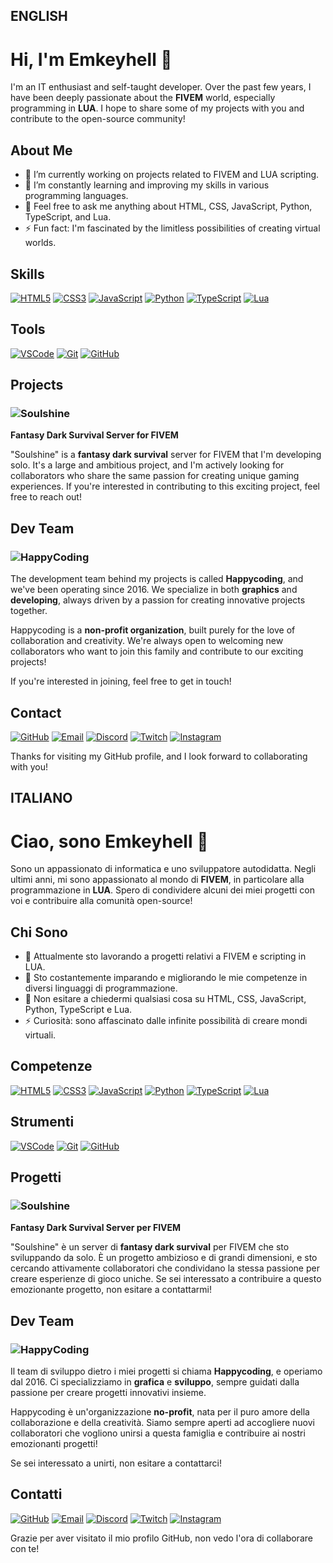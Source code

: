 ## ENGLISH

# Hi, I'm Emkeyhell 👋

I'm an IT enthusiast and self-taught developer. Over the past few years, I have been deeply passionate about the **FIVEM** world, especially programming in **LUA**. I hope to share some of my projects with you and contribute to the open-source community!

## About Me
- 🔭 I’m currently working on projects related to FIVEM and LUA scripting.
- 🌱 I’m constantly learning and improving my skills in various programming languages.
- 💬 Feel free to ask me anything about HTML, CSS, JavaScript, Python, TypeScript, and Lua.
- ⚡ Fun fact: I'm fascinated by the limitless possibilities of creating virtual worlds.

## Skills

[![HTML5](https://img.shields.io/badge/HTML5-E34F26?style=for-the-badge&logo=html5&logoColor=white)](https://developer.mozilla.org/en-US/docs/Web/HTML)
[![CSS3](https://img.shields.io/badge/CSS3-1572B6?style=for-the-badge&logo=css3&logoColor=white)](https://developer.mozilla.org/en-US/docs/Web/CSS)
[![JavaScript](https://img.shields.io/badge/JavaScript-F7DF1E?style=for-the-badge&logo=javascript&logoColor=black)](https://developer.mozilla.org/en-US/docs/Web/JavaScript)
[![Python](https://img.shields.io/badge/Python-3776AB?style=for-the-badge&logo=python&logoColor=white)](https://www.python.org/)
[![TypeScript](https://img.shields.io/badge/TypeScript-007ACC?style=for-the-badge&logo=typescript&logoColor=white)](https://www.typescriptlang.org/)
[![Lua](https://img.shields.io/badge/Lua-2C2D72?style=for-the-badge&logo=lua&logoColor=white)](https://www.lua.org/)

## Tools

[![VSCode](https://img.shields.io/badge/VSCode-0078D4?style=for-the-badge&logo=visual%20studio%20code&logoColor=white)](https://code.visualstudio.com/)
[![Git](https://img.shields.io/badge/Git-F05032?style=for-the-badge&logo=git&logoColor=white)](https://git-scm.com/)
[![GitHub](https://img.shields.io/badge/GitHub-181717?style=for-the-badge&logo=github&logoColor=white)](https://github.com/)


## Projects

### ![Soulshine](https://r2.fivemanage.com/pub/phh1na1hqpyn.png)
**Fantasy Dark Survival Server for FIVEM**

"Soulshine" is a **fantasy dark survival** server for FIVEM that I'm developing solo. It's a large and ambitious project, and I'm actively looking for collaborators who share the same passion for creating unique gaming experiences. If you're interested in contributing to this exciting project, feel free to reach out!

## Dev Team

### ![HappyCoding](https://r2.fivemanage.com/pub/cx3m5hqhh4k4.png)

The development team behind my projects is called **Happycoding**, and we've been operating since 2016. We specialize in both **graphics** and **developing**, always driven by a passion for creating innovative projects together.

Happycoding is a **non-profit organization**, built purely for the love of collaboration and creativity. We're always open to welcoming new collaborators who want to join this family and contribute to our exciting projects!

If you're interested in joining, feel free to get in touch!

## Contact

[![GitHub](https://img.shields.io/badge/GitHub-333?style=for-the-badge&logo=github&logoColor=white)](https://github.com/emkeyhell)
[![Email](https://img.shields.io/badge/Email-D14836?style=for-the-badge&logo=gmail&logoColor=white)](mailto:emkeyhell@gmail.com)
[![Discord](https://img.shields.io/badge/Discord-7289DA?style=for-the-badge&logo=discord&logoColor=white)](https://discord.gg/jjsQU2bFBP)
[![Twitch](https://img.shields.io/badge/Twitch-9146FF?style=for-the-badge&logo=twitch&logoColor=white)](https://www.twitch.tv/emkeyhell)
[![Instagram](https://img.shields.io/badge/Instagram-E4405F?style=for-the-badge&logo=instagram&logoColor=white)](https://www.instagram.com/emkeyhell)

Thanks for visiting my GitHub profile, and I look forward to collaborating with you!

## ITALIANO

# Ciao, sono Emkeyhell 👋

Sono un appassionato di informatica e uno sviluppatore autodidatta. Negli ultimi anni, mi sono appassionato al mondo di **FIVEM**, in particolare alla programmazione in **LUA**. Spero di condividere alcuni dei miei progetti con voi e contribuire alla comunità open-source!

## Chi Sono
- 🔭 Attualmente sto lavorando a progetti relativi a FIVEM e scripting in LUA.
- 🌱 Sto costantemente imparando e migliorando le mie competenze in diversi linguaggi di programmazione.
- 💬 Non esitare a chiedermi qualsiasi cosa su HTML, CSS, JavaScript, Python, TypeScript e Lua.
- ⚡ Curiosità: sono affascinato dalle infinite possibilità di creare mondi virtuali.

## Competenze

[![HTML5](https://img.shields.io/badge/HTML5-E34F26?style=for-the-badge&logo=html5&logoColor=white)](https://developer.mozilla.org/en-US/docs/Web/HTML)
[![CSS3](https://img.shields.io/badge/CSS3-1572B6?style=for-the-badge&logo=css3&logoColor=white)](https://developer.mozilla.org/en-US/docs/Web/CSS)
[![JavaScript](https://img.shields.io/badge/JavaScript-F7DF1E?style=for-the-badge&logo=javascript&logoColor=black)](https://developer.mozilla.org/en-US/docs/Web/JavaScript)
[![Python](https://img.shields.io/badge/Python-3776AB?style=for-the-badge&logo=python&logoColor=white)](https://www.python.org/)
[![TypeScript](https://img.shields.io/badge/TypeScript-007ACC?style=for-the-badge&logo=typescript&logoColor=white)](https://www.typescriptlang.org/)
[![Lua](https://img.shields.io/badge/Lua-2C2D72?style=for-the-badge&logo=lua&logoColor=white)](https://www.lua.org/)

## Strumenti

[![VSCode](https://img.shields.io/badge/VSCode-0078D4?style=for-the-badge&logo=visual%20studio%20code&logoColor=white)](https://code.visualstudio.com/)
[![Git](https://img.shields.io/badge/Git-F05032?style=for-the-badge&logo=git&logoColor=white)](https://git-scm.com/)
[![GitHub](https://img.shields.io/badge/GitHub-181717?style=for-the-badge&logo=github&logoColor=white)](https://github.com/)


## Progetti

### ![Soulshine](https://r2.fivemanage.com/pub/phh1na1hqpyn.png)
**Fantasy Dark Survival Server per FIVEM**

"Soulshine" è un server di **fantasy dark survival** per FIVEM che sto sviluppando da solo. È un progetto ambizioso e di grandi dimensioni, e sto cercando attivamente collaboratori che condividano la stessa passione per creare esperienze di gioco uniche. Se sei interessato a contribuire a questo emozionante progetto, non esitare a contattarmi!

## Dev Team

### ![HappyCoding](https://r2.fivemanage.com/pub/cx3m5hqhh4k4.png)

Il team di sviluppo dietro i miei progetti si chiama **Happycoding**, e operiamo dal 2016. Ci specializziamo in **grafica** e **sviluppo**, sempre guidati dalla passione per creare progetti innovativi insieme.

Happycoding è un'organizzazione **no-profit**, nata per il puro amore della collaborazione e della creatività. Siamo sempre aperti ad accogliere nuovi collaboratori che vogliono unirsi a questa famiglia e contribuire ai nostri emozionanti progetti!

Se sei interessato a unirti, non esitare a contattarci!

## Contatti

[![GitHub](https://img.shields.io/badge/GitHub-333?style=for-the-badge&logo=github&logoColor=white)](https://github.com/emkeyhell)
[![Email](https://img.shields.io/badge/Email-D14836?style=for-the-badge&logo=gmail&logoColor=white)](mailto:emkeyhell@gmail.com)
[![Discord](https://img.shields.io/badge/Discord-7289DA?style=for-the-badge&logo=discord&logoColor=white)](https://discord.gg/jjsQU2bFBP)
[![Twitch](https://img.shields.io/badge/Twitch-9146FF?style=for-the-badge&logo=twitch&logoColor=white)](https://www.twitch.tv/emkeyhell)
[![Instagram](https://img.shields.io/badge/Instagram-E4405F?style=for-the-badge&logo=instagram&logoColor=white)](https://www.instagram.com/emkeyhell)

Grazie per aver visitato il mio profilo GitHub, non vedo l'ora di collaborare con te!

